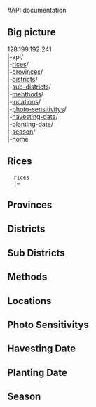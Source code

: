 #API documentation

## Big picture

  128.199.192.241 <br>
  |-api/ <br>
    |-[rices](#rices)/ <br>
    |-[provinces](#provinces)/ <br>
    |-[districts](#districts)/ <br>
    |-[sub-districts](#sub-districts)/ <br>
    |-[mehthods](#methods)/ <br>
    |-[locations](locations)/ <br>
    |-[photo-sensitivitys](#photo-sensitivitys)/ <br>
    |-[havesting-date](#havesting-date)/ <br>
    |-[planting-date](#planting-date)/ <br>
    |-[season](#season)/ <br>
  |-home

## Rices
  ```
    rices
    |=
  ```
## Provinces
## Districts
## Sub Districts
## Methods
## Locations
## Photo Sensitivitys
## Havesting Date
## Planting Date
## Season
